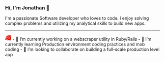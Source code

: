 ### Hi, I'm Jonathan 👋
I'm a passionate Software developer who loves to code. I enjoy solving complex problems and utilizing my analytical skills to build new apps. 

<hr/>
<img src ="https://raw.githubusercontent.com/devicons/devicon/v2.15.1/icons/ruby/ruby-plain.svg", height = "20px">
- 🔭 I’m currently working on a webscraper utility in Ruby/Rails
- 🌱 I’m currently learning Production environment coding practices and mob coding
- 👯 I’m looking to collaborate on building a full-scale production level app

<!--
- 💬 Ask me about ...
- 📫 How to reach me: ...
- 😄 Pronouns: ...
- ⚡ Fun fact: ...
-->
